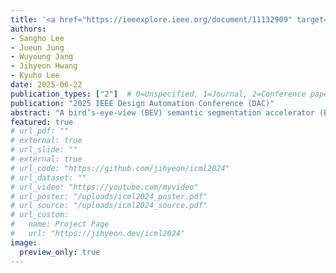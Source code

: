 ```yaml
---
title: '<a href="https://ieeexplore.ieee.org/document/11132909" target="_blank">BEVSA: A Real-Time Bird’s-Eye-View Semantic Segmentation Accelerator for Multi-Camera System</a>'
authors:
- Sangho Lee
- Jueun Jung
- Wuyoung Jang
- Jihyeon Hwang 
- Kyuho Lee
date: 2025-06-22
publication_types: ["2"]  # 0=Unspecified, 1=Journal, 2=Conference paper
publication: "2025 IEEE Design Automation Conference (DAC)"
abstract: "A bird’s-eye-view (BEV) semantic segmentation accelerator (BEVSA) is proposed for real-time 3D space perception in multi-camera system (MCS). The view transformation from multi-camera-view to BEV obstructs the real-time operation on edge devices through 68.3 ms of time consumption during BEV pooling, which requires sorting and irregular memory access over wide searching space. Moreover, the 69.1% high average input activation sparsity of the segmentation process for the transformed BEV features results in excessive meaningless computations. For the real-time implementation of BEV semantic segmentation on edge platforms, this paper proposes two key features: 1) Block-decomposed hierarchical BEV pooling cluster that partitions the searching space in an MCS-suitable way and supports parallel pooling, achieving 43.2× speedup for BEV pooling over the edge computing platform; 2) Coarse-to-fine-grained zero skipping convolution cluster, which conducts coarse-grained zero skipping for all-zero channels and tile-wise fine-grained zero skipping, improving the convolution throughput by 1.61×. Implemented with 28 nm technology, and evaluated on two representative MCS datasets, BEVSA finally achieves 23.1 frames-per-second of real-time BEV segmentation throughput with 167.4× higher energy-per-frame over the edge computing platform."
featured: true
# url_pdf: ""
# external: true
# url_slide: ""
# external: true
# url_code: "https://github.com/jihyeon/icml2024"
# url_dataset: ""
# url_video: "https://youtube.com/myvideo"
# url_poster: "/uploads/icml2024_poster.pdf"
# url_source: "/uploads/icml2024_source.pdf"
# url_custom:
#   name: Project Page
#   url: "https://jihyeon.dev/icml2024"
image:
  preview_only: true
---
```

